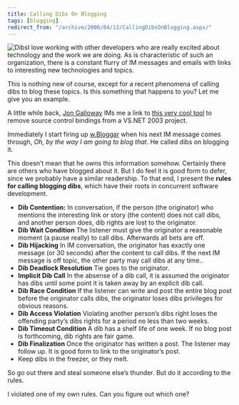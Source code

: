 ```yaml
---
title: Calling Dibs On Blogging
tags: [blogging]
redirect_from: "/archive/2006/04/12/CallingDibsOnBlogging.aspx/"
---
```


![Dibs](https://haacked.com/images/dibs.jpg)I love working with other
developers who are really excited about technology and the work we are
doing. As is characteristic of such an organization, there is a constant
flurry of IM messages and emails with links to interesting new
technologies and topics.

This is nothing new of course, except for a recent phenomena of calling
dibs to blog these topics. Is this something that happens to you? Let me
give you an example.

A little while back, [Jon
Galloway](http://weblogs.asp.net/jgalloway/ "Jon Galloway's Blog") IMs
me a link to [this very cool
tool](http://www.codeproject.com/dotnet/RemoveSCCInfo.asp "Remove Source Control Bindings")
to remove source control bindings from a VS.NET 2003 project.

Immediately I start firing up
[w.Bloggar](http://wbloggar.com/ "Blog Posting Tool") when his next IM
message comes through, *Oh, by the way I am going to blog that*. He
called dibs on blogging it.

This doesn’t mean that he *owns* this information somehow. Certainly
there are others who have blogged about it. But I do feel it is good
form to defer, since we probably have a similar readership. To that end,
I present the **rules for calling blogging dibs**, which have their
roots in concurrent software development.

-   **Dib Contention:** In conversation, if the person (the originator)
    who mentions the interesting link or story (the content) does not
    call dibs, and another person does, dib rights are lost to the
    originator.
-   **Dib Wait Condition** The listener must give the originator a
    reasonable moment (a pause really) to call dibs. Afterwards all bets
    are off.
-   **Dib Hijacking** In IM conversation, the originator has exactly one
    message (or 30 seconds) after the content to call dibs. If the next
    IM message is off topic, the other party may call dibs at any time..
-   **Dib Deadlock Resolution** Tie goes to the originator.
-   **Implicit Dib Call** In the absense of a dib call, it is assumed
    the originator has dibs until some point it is taken away by an
    explicit dib call.
-   **Dib Race Condition** If the listener can write and post the entire
    blog post before the originator calls dibs, the originator loses
    dibs privileges for obvious reasons.
-   **Dib Access Violation** Violating another person’s dibs right loses
    the offending party’s dibs rights for a period no less than two
    weeks.
-   **Dib Timeout Condition** A dib has a shelf life of one week. If no
    blog post is forthcoming, dib rights are fair game.
-   **Dib Finalization** Once the originator has written a post. The
    listener may follow up. It is good form to link to the originator’s
    post.
-   Keep dibs in the freezer, or they melt.

So go out there and steal someone else’s thunder. But do it according to
the rules.

I violated one of my own rules. Can you figure out which one?

